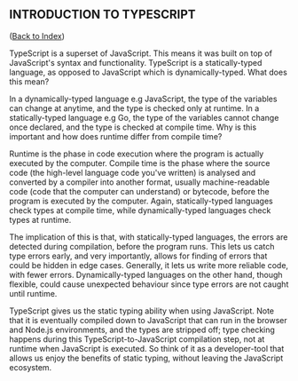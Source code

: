 <h2 id= 'introduction'>INTRODUCTION TO TYPESCRIPT</h2>

([Back to Index](../_sidebar.md))

TypeScript is a superset of JavaScript. This means it was built on top of JavaScript's syntax and functionality. TypeScript is a statically-typed language, as opposed to JavaScript which is dynamically-typed. What does this mean?

In a dynamically-typed language e.g JavaScript, the type of the variables can change at anytime, and the type is checked only at runtime. In a statically-typed language e.g Go, the type of the variables cannot change once declared, and the type is checked at compile time. Why is this important and how does runtime differ from compile time?

Runtime is the phase in code execution where the program is actually executed by the computer. Compile time is the phase where the source code (the high-level language code you've written) is analysed and converted by a compiler into another format, usually machine-readable code (code that the computer can understand) or bytecode, before the program is executed by the computer. Again, statically-typed languages check types at compile time, while dynamically-typed languages check types at runtime.

The implication of this is that, with statically-typed languages, the errors are detected during compilation, before the program runs. This lets us catch type errors early, and very importantly, allows for finding of errors that could be hidden in edge cases. Generally, it lets us write more reliable code, with fewer errors. Dynamically-typed languages on the other hand, though flexible, could cause unexpected behaviour since type errors are not caught until runtime.

TypeScript gives us the static typing ability when using JavaScript. Note that it is eventually compiled down to JavaScript that can run in the browser and Node.js environments, and the types are stripped off; type checking happens during this TypeScript-to-JavaScript compilation step, not at runtime when JavaScript is executed. So think of it as a developer-tool that allows us enjoy the benefits of static typing, without leaving the JavaScript ecosystem.
